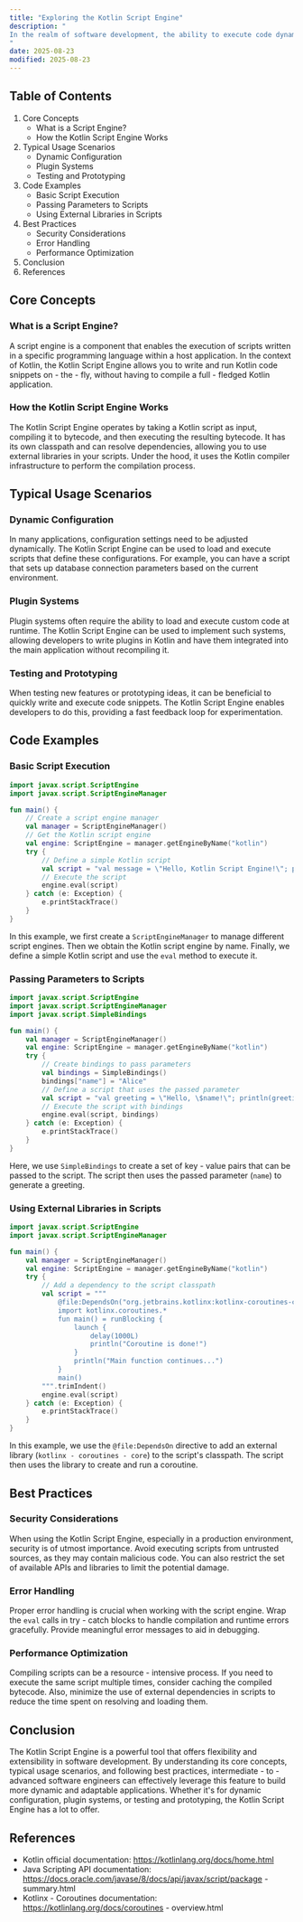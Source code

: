 ```yaml
---
title: "Exploring the Kotlin Script Engine"
description: "
In the realm of software development, the ability to execute code dynamically can be a powerful asset. The Kotlin Script Engine provides developers with the means to run Kotlin code at runtime, offering flexibility and extensibility in various applications. This blog post will delve into the core concepts of the Kotlin Script Engine, its typical usage scenarios, and best practices to help intermediate - to - advanced software engineers effectively utilize this feature.
"
date: 2025-08-23
modified: 2025-08-23
---
```


## Table of Contents
1. Core Concepts
    - What is a Script Engine?
    - How the Kotlin Script Engine Works
2. Typical Usage Scenarios
    - Dynamic Configuration
    - Plugin Systems
    - Testing and Prototyping
3. Code Examples
    - Basic Script Execution
    - Passing Parameters to Scripts
    - Using External Libraries in Scripts
4. Best Practices
    - Security Considerations
    - Error Handling
    - Performance Optimization
5. Conclusion
6. References

## Core Concepts

### What is a Script Engine?
A script engine is a component that enables the execution of scripts written in a specific programming language within a host application. In the context of Kotlin, the Kotlin Script Engine allows you to write and run Kotlin code snippets on - the - fly, without having to compile a full - fledged Kotlin application.

### How the Kotlin Script Engine Works
The Kotlin Script Engine operates by taking a Kotlin script as input, compiling it to bytecode, and then executing the resulting bytecode. It has its own classpath and can resolve dependencies, allowing you to use external libraries in your scripts. Under the hood, it uses the Kotlin compiler infrastructure to perform the compilation process.

## Typical Usage Scenarios

### Dynamic Configuration
In many applications, configuration settings need to be adjusted dynamically. The Kotlin Script Engine can be used to load and execute scripts that define these configurations. For example, you can have a script that sets up database connection parameters based on the current environment.

### Plugin Systems
Plugin systems often require the ability to load and execute custom code at runtime. The Kotlin Script Engine can be used to implement such systems, allowing developers to write plugins in Kotlin and have them integrated into the main application without recompiling it.

### Testing and Prototyping
When testing new features or prototyping ideas, it can be beneficial to quickly write and execute code snippets. The Kotlin Script Engine enables developers to do this, providing a fast feedback loop for experimentation.

## Code Examples

### Basic Script Execution
```kotlin
import javax.script.ScriptEngine
import javax.script.ScriptEngineManager

fun main() {
    // Create a script engine manager
    val manager = ScriptEngineManager()
    // Get the Kotlin script engine
    val engine: ScriptEngine = manager.getEngineByName("kotlin")
    try {
        // Define a simple Kotlin script
        val script = "val message = \"Hello, Kotlin Script Engine!\"; println(message)"
        // Execute the script
        engine.eval(script)
    } catch (e: Exception) {
        e.printStackTrace()
    }
}
```
In this example, we first create a `ScriptEngineManager` to manage different script engines. Then we obtain the Kotlin script engine by name. Finally, we define a simple Kotlin script and use the `eval` method to execute it.

### Passing Parameters to Scripts
```kotlin
import javax.script.ScriptEngine
import javax.script.ScriptEngineManager
import javax.script.SimpleBindings

fun main() {
    val manager = ScriptEngineManager()
    val engine: ScriptEngine = manager.getEngineByName("kotlin")
    try {
        // Create bindings to pass parameters
        val bindings = SimpleBindings()
        bindings["name"] = "Alice"
        // Define a script that uses the passed parameter
        val script = "val greeting = \"Hello, \$name!\"; println(greeting)"
        // Execute the script with bindings
        engine.eval(script, bindings)
    } catch (e: Exception) {
        e.printStackTrace()
    }
}
```
Here, we use `SimpleBindings` to create a set of key - value pairs that can be passed to the script. The script then uses the passed parameter (`name`) to generate a greeting.

### Using External Libraries in Scripts
```kotlin
import javax.script.ScriptEngine
import javax.script.ScriptEngineManager

fun main() {
    val manager = ScriptEngineManager()
    val engine: ScriptEngine = manager.getEngineByName("kotlin")
    try {
        // Add a dependency to the script classpath
        val script = """
            @file:DependsOn("org.jetbrains.kotlinx:kotlinx-coroutines-core:1.6.4")
            import kotlinx.coroutines.*
            fun main() = runBlocking {
                launch {
                    delay(1000L)
                    println("Coroutine is done!")
                }
                println("Main function continues...")
            }
            main()
        """.trimIndent()
        engine.eval(script)
    } catch (e: Exception) {
        e.printStackTrace()
    }
}
```
In this example, we use the `@file:DependsOn` directive to add an external library (`kotlinx - coroutines - core`) to the script's classpath. The script then uses the library to create and run a coroutine.

## Best Practices

### Security Considerations
When using the Kotlin Script Engine, especially in a production environment, security is of utmost importance. Avoid executing scripts from untrusted sources, as they may contain malicious code. You can also restrict the set of available APIs and libraries to limit the potential damage.

### Error Handling
Proper error handling is crucial when working with the script engine. Wrap the `eval` calls in try - catch blocks to handle compilation and runtime errors gracefully. Provide meaningful error messages to aid in debugging.

### Performance Optimization
Compiling scripts can be a resource - intensive process. If you need to execute the same script multiple times, consider caching the compiled bytecode. Also, minimize the use of external dependencies in scripts to reduce the time spent on resolving and loading them.

## Conclusion
The Kotlin Script Engine is a powerful tool that offers flexibility and extensibility in software development. By understanding its core concepts, typical usage scenarios, and following best practices, intermediate - to - advanced software engineers can effectively leverage this feature to build more dynamic and adaptable applications. Whether it's for dynamic configuration, plugin systems, or testing and prototyping, the Kotlin Script Engine has a lot to offer.

## References
- Kotlin official documentation: https://kotlinlang.org/docs/home.html
- Java Scripting API documentation: https://docs.oracle.com/javase/8/docs/api/javax/script/package - summary.html
- Kotlinx - Coroutines documentation: https://kotlinlang.org/docs/coroutines - overview.html